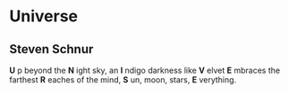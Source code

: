 # Universe
## Steven Schnur
**U** p beyond the
 **N** ight sky, an
 **I** ndigo darkness like
 **V** elvet
 **E** mbraces the farthest
 **R** eaches of the mind,
 **S** un, moon, stars,
 **E** verything.